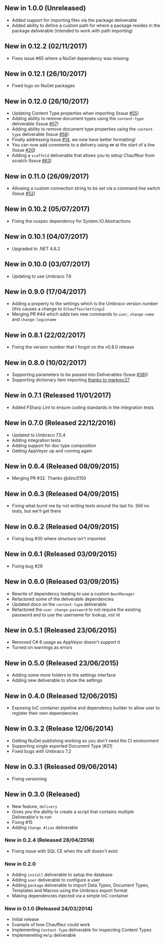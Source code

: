 ## New in 1.0.0 (Unreleased)
* Added support for importing files via the package deliverable
* Added ability to define a custom path for where a package resides in the package deliverable (intended to work with path importing)

## New in 0.12.2 (02/11/2017)
* Fixes issue #65 where a NuGet dependency was missing

## New in 0.12.1 (26/10/2017)
* Fixed logo on NuGet packages

## New in 0.12.0 (26/10/2017)
* Updating Content Type properties when importing (Issue [#55](https://github.com/aaronpowell/Chauffeur/issues/55))
* Adding ability to remove document types using the `content-type` deliverable (Issue [#57](https://github.com/aaronpowell/Chauffeur/issues/57))
* Adding ability to remove document type properties using the `content-type` deliverable (Issue [#58](https://github.com/aaronpowell/Chauffeur/issues/58))
* Finally addressing Issue [#14](https://github.com/aaronpowell/Chauffeur/issues/14), we now have better formatting!
* You can now add comments to a delivery using `##` at the start of a line (Issue [#20](https://github.com/aaronpowell/Chauffeur/issues/20))
* Adding a `scaffold` deliverable that allows you to setup Chauffeur from scratch (Issue [#63](https://github.com/aaronpowell/Chauffeur/issues/63))

## New in 0.11.0 (26/09/2017)
* Allowing a custom connection string to be set via a command line switch (Issue [#52](https://github.com/aaronpowell/Chauffeur/issues/52))

## New in 0.10.2 (05/07/2017)
* Fixing the nuspec dependency for System.IO.Abstractions

## New in 0.10.1 (04/07/2017)
* Upgraded to .NET 4.6.2

## New in 0.10.0 (03/07/2017)
* Updating to use Umbraco 7.6

## New in 0.9.0 (17/04/2017)
* Adding a property to the settings which is the Umbraco version number (this causes a change to `IChauffeurSettings`)
* Merging PR #44 which adds two new commands to `user`, `change-name` and `change-loginname`

## New in 0.8.1 (22/02/2017)
* Fixing the version number that I forgot on the v0.8.0 release

## New in 0.8.0 (10/02/2017)
* Supporting parameters to be passed into Deliverables (Issue [#38](https://github.com/aaronpowell/Chauffeur/issues/38)])
* Supporting dictionary item importing [thanks to markmc27](https://github.com/aaronpowell/Chauffeur/pull/42)

## New in 0.7.1 (Released 11/01/2017)
* Added FSharp Lint to ensure coding standards in the integration tests

## New in 0.7.0 (Released 22/12/2016)
* Updated to Umbraco 7.5.4
* Adding integration tests
* Adding support for doc type composition
* Getting AppVeyor up and running again

## New in 0.6.4 (Released 08/09/2015)
* Merging PR #32. Thanks @dinc5150

## New in 0.6.3 (Released 04/09/2015)
* Fixing what burnt me by not writing tests around the last fix. Still no tests, but we'll get there

## New in 0.6.2 (Released 04/09/2015)
* Fixing bug #30 where structure isn't imported

## New in 0.6.1 (Released 03/09/2015)
* Fixing bug #29

## New in 0.6.0 (Released 03/09/2015)
* Rewrite of dependency loading to use a custom `BootManager`
* Refactored some of the deliverable dependencies
* Updated doco on the `content-type` deliverable
* Refactored the `user change-password` to not require the existing password and to use the username for lookup, not id

## New in 0.5.1 (Released 23/06/2015)
* Removed C# 6 usage as AppVeyor doesn't support it
* Turned on warnings as errors

## New in 0.5.0 (Released 23/06/2015)
* Adding some more folders to the settings interface
* Adding new deliverable to show the settings

## New in 0.4.0 (Released 12/06/2015)
* Exposing IoC container pipeline and dependency builder to allow user to register their own dependencies

## New in 0.3.2 (Release 12/06/2014)
* Getting NuGet publishing working so you don't need the CI environment
* Supporting single exported Document Type (#21)
* Fixed bugs with Umbraco 7.2

## New in 0.3.1 (Released 09/06/2014)
* Fixing versioning

## New in 0.3.0 (Released)
* New feature, `delivery`
 * Gives you the ability to create a script that contains multiple Deliverable's to run
* Fixing #15
* Adding `Change Alias` deliverable

### New in 0.2.4 (Released 28/04/2014)
* Fixing issue with SQL CE when the sdf doesn't exist

### New in 0.2.0
* Adding `install` deliverable to setup the database
* Adding `user` deliverable to configure a user
* Adding `package` deliverable to import Data Types, Document Types, Templates and Macros using the Umbraco export format
* Making dependencies injected via a simple IoC container

### New in 0.1.0 (Released 24/03/2014)
* Initial release
 * Example of how Chauffeur could work
 * Implementing `Content-Type` deliverable for inspecting Content Types
 * Implemeneting `Help` deliverable
